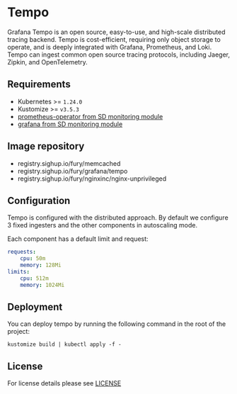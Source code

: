 # Tempo

<!-- <SD-DOCS> -->

Grafana Tempo is an open source, easy-to-use, and high-scale distributed tracing backend. Tempo is cost-efficient, requiring only object storage to operate, and is deeply integrated with Grafana, Prometheus, and Loki. Tempo can ingest common open source tracing protocols, including Jaeger, Zipkin, and OpenTelemetry.

## Requirements

- Kubernetes >= `1.24.0`
- Kustomize >= `v3.5.3`
- [prometheus-operator from SD monitoring module][prometheus-operator]
- [grafana from SD monitoring module][grafana]

## Image repository

- registry.sighup.io/fury/memcached
- registry.sighup.io/fury/grafana/tempo
- registry.sighup.io/fury/nginxinc/nginx-unprivileged

## Configuration

Tempo is configured with the distributed approach. By default we configure 3 fixed ingesters and the other components in autoscaling mode.

Each component has a default limit and request:

```yaml
requests:
    cpu: 50m
    memory: 128Mi
limits:
    cpu: 512m 
    memory: 1024Mi
```


## Deployment

You can deploy tempo by running the following command in the root of
the project:

```shell
kustomize build | kubectl apply -f -
```

<!-- Links -->

[prometheus-operator]: https://github.com/sighup-io/fury-kubernetes-monitoring/blob/master/katalog/prometheus-operator
[grafana]: https://github.com/sighup-io/fury-kubernetes-monitoring/blob/master/katalog/grafana

<!-- </SD-DOCS> -->

## License

For license details please see [LICENSE](../../LICENSE)

